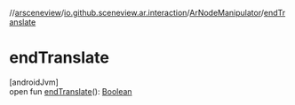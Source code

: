 //[arsceneview](../../../index.md)/[io.github.sceneview.ar.interaction](../index.md)/[ArNodeManipulator](index.md)/[endTranslate](end-translate.md)

# endTranslate

[androidJvm]\
open fun [endTranslate](end-translate.md)(): [Boolean](https://kotlinlang.org/api/latest/jvm/stdlib/kotlin/-boolean/index.html)
